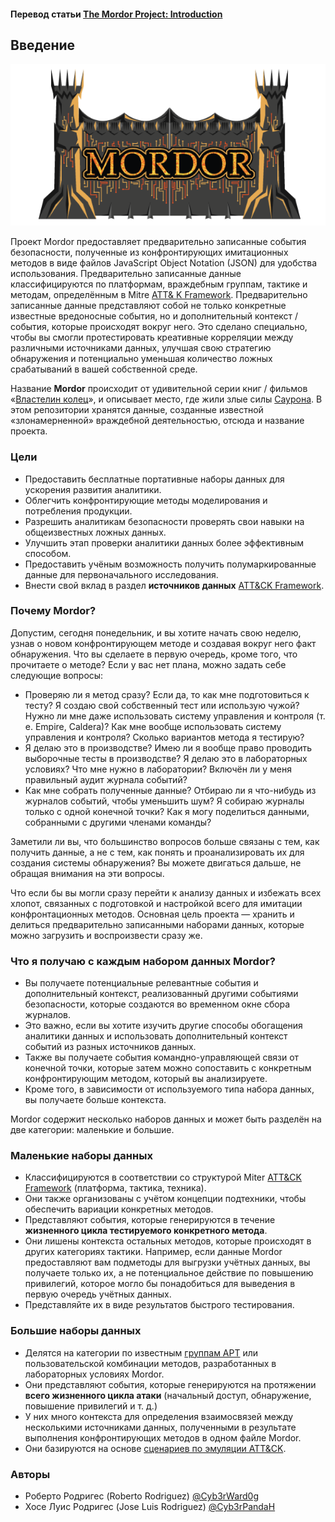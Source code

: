 #### Перевод статьи [The Mordor Project: Introduction](https://mordordatasets.com/introduction.html)
## Введение
![Logo](https://github.com/l1c3t/RuInfoSec/blob/master/%D0%BF%D0%B5%D1%80%D0%B5%D0%B2%D0%BE%D0%B4%D1%8B/Mordor/The%20Mordor%20Project/Pictures/%D0%92%D0%B2%D0%B5%D0%B4%D0%B5%D0%BD%D0%B8%D0%B5%20Mordor/mordor-logo.png)

Проект Mordor предоставляет предварительно записанные события безопасности, полученные из конфронтирующих имитационных методов в виде файлов JavaScript Object Notation (JSON) для удобства использования. Предварительно записанные данные классифицируются по платформам, враждебным группам, тактике и методам, определённым в Mitre [ATT& K Framework](https://attack.mitre.org/). Предварительно записанные данные представляют собой не только конкретные известные вредоносные события, но и дополнительный контекст / события, которые происходят вокруг него. Это сделано специально, чтобы вы смогли протестировать креативные корреляции между различными источниками данных, улучшая свою стратегию обнаружения и потенциально уменьшая количество ложных срабатываний в вашей собственной среде.

Название **Mordor** происходит от удивительной серии книг / фильмов «[Властелин колец](https://en.wikipedia.org/wiki/The_Lord_of_the_Rings_(film_series))», и описывает место, где жили злые силы [Саурона](https://en.wikipedia.org/wiki/Sauron). В этом репозитории хранятся данные, созданные известной «злонамерненной» враждебной деятельностью, отсюда и название проекта.
### Цели
- Предоставить бесплатные портативные наборы данных для ускорения развития аналитики.
- Облегчить конфронтирующие методы моделирования и потребления продукции.
- Разрешить аналитикам безопасности проверять свои навыки на общеизвестных ложных данных.
- Улучшить этап проверки аналитики данных более эффективным способом.
- Предоставить учёным возможность получить полумаркированные данные для первоначального исследования.
- Внести свой вклад в раздел **источников данных** [ATT&CK Framework](https://attack.mitre.org/).
### Почему Mordor?
Допустим, сегодня понедельник, и вы хотите начать свою неделю, узнав о новом конфронтирующем методе и создавая вокруг него факт обнаружения. Что вы сделаете в первую очередь, кроме того, что прочитаете о методе? Если у вас нет плана, можно задать себе следующие вопросы:
- Проверяю ли я метод сразу? Если да, то как мне подготовиться к тесту? Я создаю свой собственный тест или использую чужой? Нужно ли мне даже использовать систему управления и контроля (т. е. Empire, Caldera)? Как мне вообще использовать систему управления и контроля? Сколько вариантов метода я тестирую?
- Я делаю это в производстве? Имею ли я вообще право проводить выборочные тесты в производстве? Я делаю это в лабораторных условиях? Что мне нужно в лаборатории? Включён ли у меня правильный аудит журнала событий?
- Как мне собрать полученные данные? Отбираю ли я что-нибудь из журналов событий, чтобы уменьшить шум? Я собираю журналы только с одной конечной точки? Как я могу поделиться данными, собранными с другими членами команды?

Заметили ли вы, что большинство вопросов больше связаны с тем, как получить данные, а не с тем, как понять и проанализировать их для создания системы обнаружения? Вы можете двигаться дальше, не обращая внимания на эти вопросы.

Что если бы вы могли сразу перейти к анализу данных и избежать всех хлопот, связанных с подготовкой и настройкой всего для имитации конфронтационных методов. Основная цель проекта — хранить и делиться предварительно записанными наборами данных, которые можно загрузить и воспроизвести сразу же.

### Что я получаю с каждым набором данных Mordor?
- Вы получаете потенциальные релевантные события и дополнительный контекст, реализованный другими событиями безопасности, которые создаются во временном окне сбора журналов.
- Это важно, если вы хотите изучить другие способы обогащения аналитики данных и использовать дополнительный контекст событий из разных источников данных.
- Также вы получаете события командно-управляющей связи от конечной точки, которые затем можно сопоставить с конкретным конфронтирующим методом, который вы анализируете.
- Кроме того, в зависимости от используемого типа набора данных, вы получаете больше контекста.

Mordor содержит несколько наборов данных и может быть разделён на две категории: маленькие и большие.
### Маленькие наборы данных
- Классифицируются в соответствии со структурой Miter [ATT&CK Framework](https://attack.mitre.org/) (платформа, тактика, техника).
- Они также организованы с учётом концепции подтехники, чтобы обеспечить вариации конкретных методов.
- Представляют события, которые генерируются в течение **жизненного цикла тестируемого конкретного метода**.
- Они лишены контекста остальных методов, которые происходят в других категориях тактики. Например, если данные Mordor предоставляют вам подметоды для выгрузки учётных данных, вы получаете только их, а не потенциальное действие по повышению привилегий, которое могло бы понадобиться для выведения в первую очередь учётных данных.
- Представляйте их в виде результатов быстрого тестирования.
### Большие наборы данных
- Делятся на категории по известным [группам APT](https://attack.mitre.org/groups/) или пользовательской комбинации методов, разработанных в лабораторных условиях Mordor.
- Они представляют события, которые генерируются на протяжении **всего жизненного цикла атаки** (начальный доступ, обнаружение, повышение привилегий и т. д.)
- У них много контекста для определения взаимосвязей между несколькими источниками данных, полученными в результате выполнения конфронтирующих методов в одном файле Mordor.
- Они базируются на основе [сценариев по эмуляции ATT&CK](https://attackevals.mitre.org/evaluations.html#).
### Авторы
- Роберто Родригес (Roberto Rodriguez) [@Cyb3rWard0g](https://twitter.com/Cyb3rWard0g)
- Хосе Луис Родригес (Jose Luis Rodriguez) [@Cyb3rPandaH](https://twitter.com/Cyb3rPandaH)
